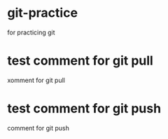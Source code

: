 # git-practice
for practicing git
# test comment for git pull
xomment for git pull
# test comment for git push
comment for git push
